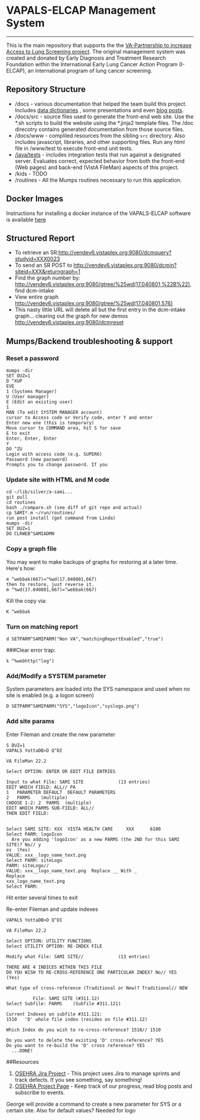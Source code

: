 # VAPALS-ELCAP Management System

---------------------------------------------------

This is the main repository that supports the
the [VA-Partnership to increase Access to Lung Screening project](http://va-pals.org/). The original management system
was created and donated by Early Diagnosis and Treatment Research Foundation within the International Early Lung Cancer
Action Program (I-ELCAP), an international program of lung cancer screening.


## Repository Structure


* /docs - various documentation that helped the team build this project. Includes [data dictionaries](/docs/form-fields)
  , some presentations and even [blog posts](/docs/blogposts).
* /docs/src - source files used to generate the front-end web site. Use the *.sh scripts to build the website using
  the *.jinja2 template files. The /doc direcotry contains generated documentation from those source files.
* /docs/www - compliled resources from the sibling `src` directory. Also includes javascript, libraries, and other
  supporting files. Run any html file in /www/test to execute front-end unit tests.
* [/java/tests](java/tests/README.md) - includes integration tests that run against a designated server. Evaluates
  correct, expected behavior from both the front-end (Web pages) and back-end (VistA FileMan) aspects of this project.
* /kids - TODO
* /routines - All the Mumps routines necessary to run this application.

## Docker Images

Instructions for installing a docker instance of the VAPALS-ELCAP software is
available [here](https://hub.docker.com/r/osehra/va-pals/)

## Structured Report

- To retrieve an SR:http://vendev6.vistaplex.org:9080/dcmquery?studyid=XXX0023
- To send an SR POST to http://vendev6.vistaplex.org:9080/dcmin?siteid=XXX&returngraph=1
- Find the graph number by: http://vendev6.vistaplex.org:9080/gtree/%25wd(17.040801,%22B%22), find dcm-intake
- View entire graph http://vendev6.vistaplex.org:9080/gtree/%25wd(17.040801,576)
- This nasty little URL will delete all but the first entry in the dcm-intake graph... clearing out the graph for new
  demos http://vendev6.vistaplex.org:9080/dcmreset

## Mumps/Backend troubleshooting & support

### Reset a password

    mumps -dir
    SET DUZ=1
    D ^XUP
    EVE
    1 (Systems Manager)
    U (User manager)
    E (Edit an existing user)
    1
    MAN (To edit SYSTEM MANAGER account)
    cursor to Access code or Verify code, enter Y and enter
    Enter new one (this is temporary)
    Move cursor to COMMAND area, hit S for save
    E to exit
    Enter, Enter, Enter
    Y
    DO ^ZU
    Login with access code (e.g. SUPER6)
    Password (new password)
    Prompts you to change password. If you

### Update site with HTML and M code

    cd ~/lib/silver/a-sami...
    git pull
    cd routines
    bash ./compare.sh (see diff of git repo and actual)
    cp SAMI*.m ~/run/routines/
    run post install (get command from Linda)
    mumps -dir 
    SET DUZ=1
    DO CLRWEB^SAMIADMN

### Copy a graph file

You may want to make backups of graphs for restoring at a later time. Here's how:
    
    m ^webbak(667)=^%wd(17.040801,667)
    then to restore, just reverse it.
    m ^%wd(17.040801,667)=^webbak(667)

Kill the copy via:

    K ^webbak

### Turn on matching report

    d SETPARM^SAMIPARM("Non VA","matchingReportEnabled","true")

###Clear error trap:

    k ^%webhttp("log")

### Add/Modify a SYSTEM parameter
System parameters are loaded into the SYS namespace and used when no site is enabled (e.g. a logon screen)

    D SETPARM^SAMIPARM("SYS","logoIcon","syslogo.png")

### Add site params

Enter Fileman and create the new parameter

    S DUZ=1 
    VAPALS YottaDB>D Q^DI
    
    VA FileMan 22.2

    Select OPTION: ENTER OR EDIT FILE ENTRIES
    
    Input to what File: SAMI SITE             (13 entries)
    EDIT WHICH FIELD: ALL// PA
    1   PARAMETER DEFAULT  DEFAULT PARAMETERS
    2   PARMS    (multiple)
    CHOOSE 1-2: 2  PARMS  (multiple)
    EDIT WHICH PARMS SUB-FIELD: ALL//
    THEN EDIT FIELD:
    
    
    Select SAMI SITE: XXX  VISTA HEALTH CARE     XXX      6100  
    Select PARM: logoIcon
      Are you adding 'logoIcon' as a new PARMS (the 2ND for this SAMI SITE)? No// y
    es  (Yes)
    VALUE: xxx__logo_name_text.png
    Select PARM: siteLogo  
    PARM: siteLogo//
    VALUE: xxx__logo_name_text.png  Replace __ With _
    Replace
    xxx_logo_name_text.png
    Select PARM:

Hit enter several times to exit

Re-enter Fileman and update indexes

    VAPALS YottaDB>D Q^DI
    
    VA FileMan 22.2
    
    Select OPTION: UTILITY FUNCTIONS  
    Select UTILITY OPTION: RE-INDEX FILE
    
    Modify what File: SAMI SITE//             (13 entries)
    
    THERE ARE 4 INDICES WITHIN THIS FILE
    DO YOU WISH TO RE-CROSS-REFERENCE ONE PARTICULAR INDEX? No// YES  (Yes)
    
    What type of cross-reference (Traditional or New)? Traditional// NEW
    
              File: SAMI SITE (#311.12)
    Select Subfile: PARMS    (Subfile #311.121)
    
    Current Indexes on subfile #311.121:
    1510   'D' whole file index (resides on file #311.12)
    
    Which Index do you wish to re-cross-reference? 1510// 1510
    
    Do you want to delete the existing 'D' cross-reference? YES
    Do you want to re-build the 'D' cross reference? YES
      ...DONE!


##Resources
1. [OSEHRA Jira Project](https://issues.osehra.org/secure/RapidBoard.jspa?projectKey=VAP) - This project uses Jira to
   manage sprints and track defects. If you see something, say something!
2. [OSEHRA Project Page](https://www.osehra.org/groups/va-pals-open-source-project-group) - Keep track of our progress,
   read blog posts and subscribe to events.

George will provide a command to create a new parameter for SYS or a certain site. Also for default values? Needed for logo
